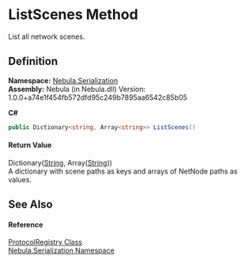 # ListScenes Method


List all network scenes.



## Definition
**Namespace:** <a href="N_Nebula_Serialization">Nebula.Serialization</a>  
**Assembly:** Nebula (in Nebula.dll) Version: 1.0.0+a74e1f454fb572dfd95c249b7895aa6542c85b05

**C#**
``` C#
public Dictionary<string, Array<string>> ListScenes()
```



#### Return Value
Dictionary(<a href="https://learn.microsoft.com/dotnet/api/system.string" target="_blank" rel="noopener noreferrer">String</a>, Array(<a href="https://learn.microsoft.com/dotnet/api/system.string" target="_blank" rel="noopener noreferrer">String</a>))  
A dictionary with scene paths as keys and arrays of NetNode paths as values.

## See Also


#### Reference
<a href="T_Nebula_Serialization_ProtocolRegistry">ProtocolRegistry Class</a>  
<a href="N_Nebula_Serialization">Nebula.Serialization Namespace</a>  
